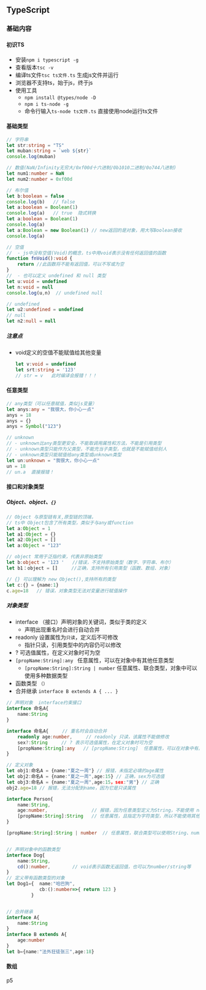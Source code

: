 ## TypeScript

### 基础内容

#### 初识TS

- 安装`npm i typescript -g`
- 查看版本`tsc -v`
- 编译ts文件`tsc ts文件.ts` 生成js文件并运行
- 浏览器不支持ts，始于js，终于js
- 使用工具
  - `npm install @types/node -D`
  - `npm i ts-node -g`
  - 命令行输入`ts-node ts文件.ts` 直接使用node运行ts文件

#### 基础类型

```typescript
// 字符串
let str:string = "TS"
let muban:string = `web ${str}`
console.log(muban)

// 数值(NaN/Infinity无穷大/0xf00d十六进制/0b1010二进制/0o744八进制)
let num1:number = NaN
let num2:number = 0xf00d

// 布尔值
let b:boolean = false
console.log(b)   // false
let a:boolean = Boolean(1)
console.log(a)   // true  隐式转换
let a:boolean = Boolean(1)
console.log(a) 
let a:Boolean = new Boolean(1) // new返回的是对象，用大写Boolean接收
console.log(a) 

// 空值
//  - js中没有空值(Void)的概念，ts中用void表示没有任何返回值的函数 
function fnVoid():void {
    return //此函数将不能有返回值，可以不写或为空
}
//  - 也可以定义 undefined 和 null 类型
let u:void = undefined
let n:void = null
console.log(u,n)  // undefined null

// undefined
let u2:undefined = undefined
// null
let n2:null = null
```



##### 注意点

- void定义的空值不能赋值给其他变量

  ```typescript
  let v:void = undefined
  let srt:string = '123'
  // str = v   此时编译会报错！！！
  ```





#### 任意类型

```typescript
// any类型（可以任意赋值，类似js变量）
let anys:any = "我很大，你小心一点"
anys = 18
anys = {}
anys = Symbol("123")

// unknown
// - unknown比any类型更安全，不能取调用属性和方法，不能是引用类型
// - unknown类型只能作为父类型，不能充当子类型，也就是不能赋值给别人
// - unknown类型只能赋值给any类型或unknown类型
let un:unknown = "我很大，你小心一点"
un = 18
// un.a  直接报错！
```





#### 接口和对象类型

##### Object、object、`{}`

```ts
// Object 与原型链有关,原型链的顶端，
// ts中 Object包含了所有类型，类似于与any或function
let a:Object = 1
let a1:Object = {}
let a2:Object = []
let a:Object = "123"

// object 常用于泛指约束，代表非原始类型
let b:object = '123 '   //错误，不支持原始类型（数字、字符串、布尔）
let b1：object = []     //正确，支持所有引用类型（函数、数组、对象）

// {} 可以理解为 new Object(),支持所有的类型
let c:{} = {name:1}
c.age=18   // 错误，对象类型无法对变量进行赋值操作
```



##### 对象类型

- interface   （接口）声明对象的关键词，类似于类的定义
  - 声明出现重名时会进行自动合并
- readonly   设置属性为`只读`，定义后不可修改
  - 指针只读，引用类型中的内容仍可以修改
- ?    可选值属性，在定义对象时可为空
- `[propName:String]:any `  任意属性，可以在对象中有其他任意类型
  - `[propName:String]:String | number`  任意属性、联合类型，对象中可以使用多种数据类型
- 函数类型  `（）`
- 合并继承   `interface B extends A { ... }`

```typescript
// 声明对象  interface约束接口
interface 命名A{
    name:String
}

interface 命名A{     // 重名时会自动合并
    readonly age:number,     // readonly 只读，该属性不能做修改
    sex?:String     // ? 表示可选值属性，在定义对象时可为空
    [propName:String]:any   // [propName:String]  任意属性，可以在对象中有其他任意类型
}

// 定义对象
let obj1:命名A = {name:"夏之一周"} // 报错，未指定必填的age属性
let obj2:命名A = {name:"夏之一周",age:15} // 正确，sex为可选值
let obj3:命名A = {name:"夏之一周",age:15，sex:"男"} // 正确
obj2.age=18 // 报错，无法分配到name，因为它是只读属性

interface Person{
    name:String,      
    age:number,                // 报错，因为任意类型定义为String，不能使用 number
    [propName:String]:String   // 任意属性，且指定为字符类型，所以不能使用其他类型
}

[propName:String]:String | number  // 任意属性，联合类型可以使用String、number类型


// 声明对象中的函数类型
interface Dog{
    name:String,      
	cd():number,        // void表示函数无返回值，也可以为number/string等
}
// 定义带有函数类型的对象
let Dog1={	name:"哈巴狗",
    		cb:():number=>{ return 123 }
         }


// 合并继承
interface A{
    name:String
}
interface B extends A{
    age:number
}
let b={name:"法外狂徒张三",age:18}
```







#### 数组

p5
